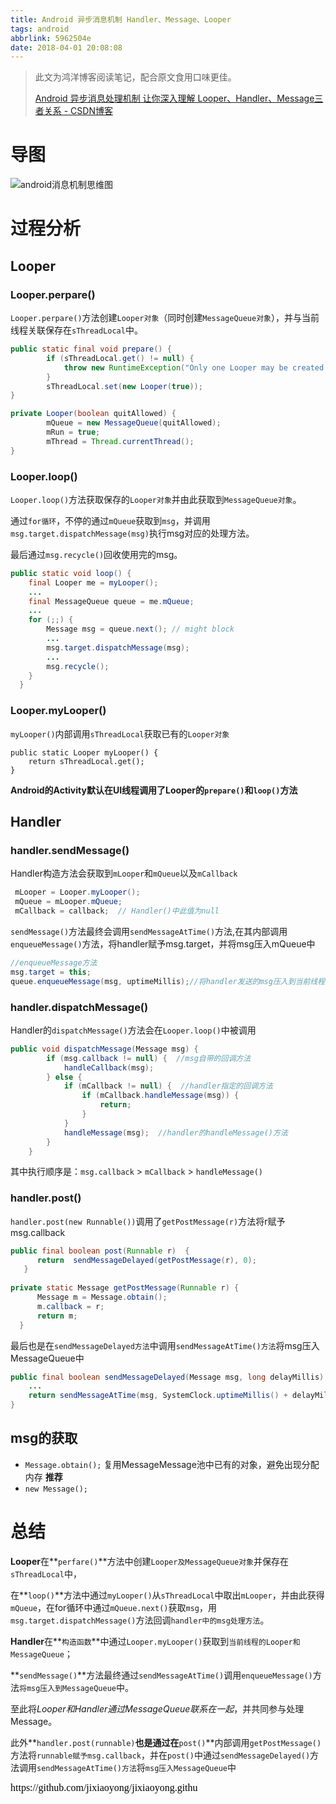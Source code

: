 ```yaml
---
title: Android 异步消息机制 Handler、Message、Looper
tags: android
abbrlink: 5962504e
date: 2018-04-01 20:08:08
---
```




> 此文为鸿洋博客阅读笔记，配合原文食用口味更佳。
>
> [Android 异步消息处理机制 让你深入理解 Looper、Handler、Message三者关系 - CSDN博客](https://blog.csdn.net/lmj623565791/article/details/38377229)



# 导图

![android消息机制思维图](https://github.com/jixiaoyong/Notes-Files/blob/master/draw-io/png/Handler_Message_Looper.png?raw=true)

# 过程分析

## Looper

### **Looper.perpare()**

`Looper.perpare()`方法创建`Looper对象`（同时创建`MessageQueue对象`），并与当前线程关联保存在`sThreadLocal`中。

```java
public static final void prepare() {  
        if (sThreadLocal.get() != null) {  
            throw new RuntimeException("Only one Looper may be created per thread");  
        }  
        sThreadLocal.set(new Looper(true));  
}  

private Looper(boolean quitAllowed) {  
        mQueue = new MessageQueue(quitAllowed);  
        mRun = true;  
        mThread = Thread.currentThread();  
}  
```

### **Looper.loop()**

`Looper.loop()`方法获取保存的`Looper对象`并由此获取到`MessageQueue对象`。

通过`for循环`，不停的通过`mQueue`获取到`msg`，并调用`msg.target.dispatchMessage(msg)`执行msg对应的处理方法。

最后通过`msg.recycle()`回收使用完的msg。

```java
public static void loop() {  
    final Looper me = myLooper();  
    ...
    final MessageQueue queue = me.mQueue;  
    ...
    for (;;) {  
        Message msg = queue.next(); // might block  
        ...
        msg.target.dispatchMessage(msg); 
        ...
        msg.recycle();  
    }
  }
```

### **Looper.myLooper()**

`myLooper()`内部调用`sThreadLocal`获取已有的`Looper对象`

```
public static Looper myLooper() {
    return sThreadLocal.get();
}
```



**Android的Activity默认在UI线程调用了Looper的`prepare()`和`loop()`方法**



## Handler

### handler.sendMessage()

Handler构造方法会获取到`mLooper`和`mQueue`以及`mCallback`

```java
 mLooper = Looper.myLooper();  
 mQueue = mLooper.mQueue;  
 mCallback = callback;  // Handler()中此值为null
```

`sendMessage()`方法最终会调用`sendMessageAtTime()`方法,在其内部调用`enqueueMessage()`方法，将handler赋予msg.target，并将msg压入mQueue中

```java
//enqueueMessage方法
msg.target = this;
queue.enqueueMessage(msg, uptimeMillis);//将handler发送的msg压入到当前线程的Looper持有的MessageQueue中
```

### handler.dispatchMessage()

Handler的`dispatchMessage()`方法会在`Looper.loop()`中被调用

```java
public void dispatchMessage(Message msg) {  
        if (msg.callback != null) {  //msg自带的回调方法
            handleCallback(msg);  
        } else {  
            if (mCallback != null) {  //handler指定的回调方法
                if (mCallback.handleMessage(msg)) {  
                    return;  
                }  
            }  
            handleMessage(msg);  //handler的handleMessage()方法
        }  
    }  
```

其中执行顺序是：`msg.callback` > `mCallback` > `handleMessage()`

### handler.post()

`handler.post(new Runnable())`调用了`getPostMessage(r)`方法将r赋予msg.callback

```java
public final boolean post(Runnable r)  {  
      return  sendMessageDelayed(getPostMessage(r), 0);  
   }  
   
private static Message getPostMessage(Runnable r) {  
      Message m = Message.obtain();  
      m.callback = r;  
      return m;  
  }  
```

最后也是在`sendMessageDelayed方法`中调用`sendMessageAtTime()方法`将msg压入MessageQueue中

```java
public final boolean sendMessageDelayed(Message msg, long delayMillis)  {
    ...
    return sendMessageAtTime(msg, SystemClock.uptimeMillis() + delayMillis);  
}  
```

## msg的获取

* `Message.obtain();` 复用MessageMessage池中已有的对象，避免出现分配内存 **推荐** 
* `new Message();`

# 总结

**Looper**在**`perfare()`**方法中创建`Looper及MessageQueue对象`并保存在`sThreadLocal`中，

在**`loop()`**方法中通过`myLooper()`从`sThreadLocal`中取出`mLooper`，并由此获得`mQueue`，在for循环中通过`mQueue.next()`获取`msg`，用`msg.target.dispatchMessage()`方法回调`handler中的msg处理方法`。

**Handler**在**`构造函数`**中通过`Looper.myLooper()`获取到`当前线程的Looper和MessageQueue`；

**`sendMessage()`**方法最终通过`sendMessageAtTime()`调用`enqueueMessage()`方法`将msg压入到MessageQueue`中。

至此将*Looper和Handler通过MessageQueue联系在一起*，并共同参与处理Message。

此外**`handler.post(runnable)`**也是通过在**`post()`**内部调用`getPostMessage()`方法将`runnable赋予msg.callback`，并在`post()`中通过`sendMessageDelayed()`方法调用`sendMessageAtTime()方法`将`msg压入MessageQueue`中

<script src="https://jixiaoyong.github.io/js/edit_on_github.js"></script>
<iframe id="iframeid" scrolling=false height="50" frameborder="no" border="0" marginwidth="0" marginheight="0" onload="Javascript:editOnGithub()" srcdoc="<div id=&quot;url&quot;>https://github.com/jixiaoyong/jixiaoyong.github.io/blob/hexo_blog/blog/source/_posts/Android_Handler_Message_Looper.md</div>"></iframe>
